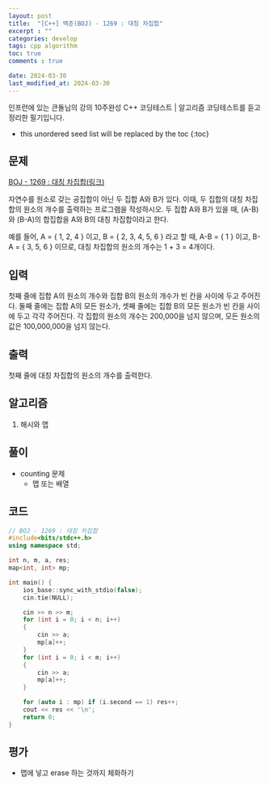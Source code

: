 ```yaml
---
layout: post
title:  "[C++] 백준(BOJ) - 1269 : 대칭 차집합"
excerpt : ""
categories: develop
tags: cpp algorithm
toc: true
comments : true

date: 2024-03-30
last_modified_at: 2024-03-30
---
```

> <span style="font-size: 80%">
인프런에 있는 큰돌님의 강의 10주완성 C++ 코딩테스트 | 알고리즘 코딩테스트를 듣고 정리한 필기입니다.</span>

<!--more-->

* this unordered seed list will be replaced by the toc
{:toc}

## 문제 

[BOJ - 1269 : 대칭 차집합(링크)](https://www.acmicpc.net/problem/1269) 

자연수를 원소로 갖는 공집합이 아닌 두 집합 A와 B가 있다. 이때, 두 집합의 대칭 차집합의 원소의 개수를 출력하는 프로그램을 작성하시오. 두 집합 A와 B가 있을 때, (A-B)와 (B-A)의 합집합을 A와 B의 대칭 차집합이라고 한다.

예를 들어, A = { 1, 2, 4 } 이고, B = { 2, 3, 4, 5, 6 } 라고 할 때,  A-B = { 1 } 이고, B-A = { 3, 5, 6 } 이므로, 대칭 차집합의 원소의 개수는 1 + 3 = 4개이다.

## 입력
첫째 줄에 집합 A의 원소의 개수와 집합 B의 원소의 개수가 빈 칸을 사이에 두고 주어진다. 둘째 줄에는 집합 A의 모든 원소가, 셋째 줄에는 집합 B의 모든 원소가 빈 칸을 사이에 두고 각각 주어진다. 각 집합의 원소의 개수는 200,000을 넘지 않으며, 모든 원소의 값은 100,000,000을 넘지 않는다.


## 출력
첫째 줄에 대칭 차집합의 원소의 개수를 출력한다.

## 알고리즘
1. 해시와 맵

## 풀이
- counting 문제
  - 맵 또는 배열


## 코드
```cpp
// BOJ - 1269 : 대칭 차집합
#include<bits/stdc++.h>
using namespace std;

int n, m, a, res;
map<int, int> mp;

int main() {
    ios_base::sync_with_stdio(false);
    cin.tie(NULL);

    cin >> n >> m;
    for (int i = 0; i < n; i++)
    {
        cin >> a;
        mp[a]++;
    }
    for (int i = 0; i < m; i++)
    {
        cin >> a;
        mp[a]++;
    }

    for (auto i : mp) if (i.second == 1) res++;
    cout << res << '\n';
    return 0;
}
```

## 평가  
- 맵에 넣고 erase 하는 것까지 체화하기